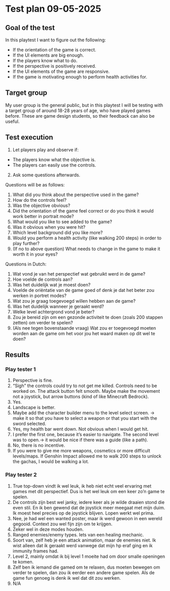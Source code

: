 # Test plan  09-05-2025
## Goal of the test
In this playtest I want to figure out the following:
-	If the orientation of the game is correct.
-	If the UI elements are big enough.
-	If the players know what to do.
-	If the perspective is positively received.
-	If the UI elements of the game are responsive.
-	If the game is motivating enough to perform health activities for.
## Target group
My user group is the general public, but in this playtest I will be testing with a target group of around 18-28 years of age, who have played games before. These are game design students, so their feedback can also be useful. 
## Test execution
1.	Let players play and observe if:
-	The players know what the objective is.
-	The players can easily use the controls.

2.	Ask some questions afterwards.
   
Questions will be as follows:
1.	What did you think about the perspective used in the game?
2.	How do the controls feel?
3.	Was the objective obvious?
4.	Did the orientation of the game feel correct or do you think it would work better in portrait mode?
5.	What would you like to see added to the game?
6.	Was it obvious when you were hit?
7.	Which level background did you like more?
8.	Would you perform a health activity (like walking 200 steps) in order to play further?
9.	(If no to above question) What needs to change in the game to make it worth it in your eyes?
    
Questions in Dutch:
1.	Wat vond je van het perspectief wat gebruikt werd in de game?
2.	Hoe voelde de controls aan?
3.	Was het duidelijk wat je moest doen?
4.	Voelde de oriëntatie van de game goed of denk je dat het beter zou werken in portret modes?
5.	Wat zou je graag toegevoegd willen hebben aan de game?
6.	Was het duidelijk wanneer je geraakt werd?
7.	Welke level achtergrond vond je beter?
8.	Zou je bereid zijn om een gezonde activiteit te doen (zoals 200 stappen zetten) om verder te spelen?
9.	(Als nee tegen bovenstaande vraag) Wat zou er toegevoegd moeten worden aan de game om het voor jou het waard maken op dit wel te doen? 

## Results
### Play tester 1
1.	Perspective is fine.
2.	“Sigh” the controls could try to not get me killed. Controls need to be worked on. The attack button felt smooth. Maybe make the movement not a joystick, but arrow buttons (kind of like Minecraft Bedrock).
3.	Yes.
4.	Landscape is better.
5.	Maybe add the character builder menu to the level select screen. -> make it so that you have to select a weapon or that you start with the sword selected.
6.	Yes, my health bar went down. Not obvious when I would get hit.
7.	I prefer the first one, because it’s easier to navigate. The second level was to open.-> it would be nice if there was a guide (like a path).
8.	No, there is no incentive.
9.	If you were to give me more weapons, cosmetics or more difficult levels/maps. If Genshin Impact allowed me to walk 200 steps to unlock the gachas, I would be walking a lot.
### Play tester 2
1.	True top-down vindt ik wel leuk, ik heb niet echt veel ervaring met games met dit perspectief. Dus is het wel leuk om een keer zo’n game te spelen.
2.	De controls zijn best wel janky, iedere keer als je wilde draaien stond die even stil. En ik ben gewend dat de joystick meer meegaat met mijn duim. Ik moest heel precies op de joystick blijven. Lopen werkt wel prima.
3.	Nee, je had wel een wanted poster, maar ik werd gewoon in een wereld gegooid. Context zou wel fijn zijn om te krijgen.
4.	Zeker wel in deze modes houden. 
5.	Ranged enemies/enemy types. Iets van een healing mechanic.
6.	Soort van, zelf heb je een attack animation, maar de enemies niet. Ik wist alleen dat ik geraakt werd vanwege dat mijn hp eraf ging en ik immunity frames had.
7.	Level 2, mainly omdat ik bij level 1 moeite had om door smalle openingen te komen.
8.	Zelf ben ik iemand die gamed om te relaxen, dus moeten bewegen om verder te spelen, dan zou ik eerder een andere game spelen. Als de game fun genoeg is denk ik wel dat dit zou werken.
9.	N/A
